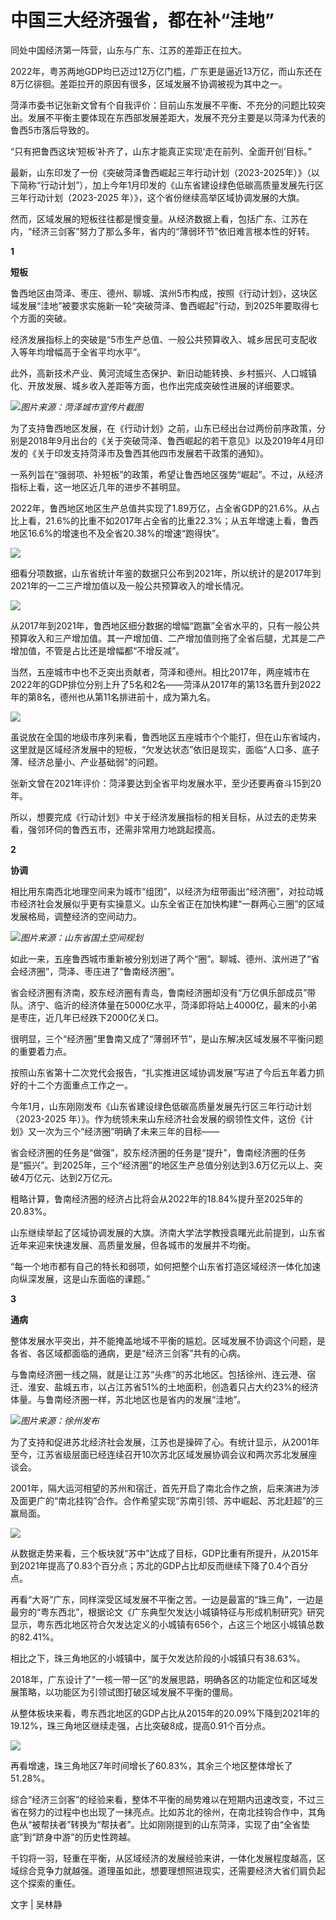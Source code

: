 # 中国三大经济强省，都在补“洼地”

同处中国经济第一阵营，山东与广东、江苏的差距正在拉大。

2022年，粤苏两地GDP均已迈过12万亿门槛，广东更是逼近13万亿，而山东还在8万亿徘徊。差距拉开的原因有很多，区域发展不协调被视为其中之一。

菏泽市委书记张新文曾有个自我评价：目前山东发展不平衡、不充分的问题比较突出。发展不平衡主要体现在东西部发展差距大，发展不充分主要是以菏泽为代表的鲁西5市落后导致的。

“只有把鲁西这块‘短板’补齐了，山东才能真正实现‘走在前列、全面开创’目标。”

最新，山东印发了一份《突破菏泽鲁西崛起三年行动计划（2023-2025年）》（以下简称“行动计划”），加上今年1月印发的《山东省建设绿色低碳高质量发展先行区三年行动计划（2023-2025
年）》，这个省份继续高举区域协调发展的大旗。

然而，区域发展的短板往往都是慢变量。从经济数据上看，包括广东、江苏在内，“经济三剑客”努力了那么多年，省内的“薄弱环节”依旧难言根本性的好转。

**1**

**短板**

鲁西地区由菏泽、枣庄、德州、聊城、滨州5市构成，按照《行动计划》，这块区域发展“洼地”被要求实施新一轮“突破菏泽、鲁西崛起”行动，到2025年要取得七个方面的突破。

经济发展指标上的突破是“5市生产总值、一般公共预算收入、城乡居民可支配收入等年均增幅高于全省平均水平”。

此外，高新技术产业、黄河流域生态保护、新旧动能转换、乡村振兴、人口城镇化、开放发展、城乡收入差距等方面，也作出完成突破性进展的详细要求。

![](https://inews.gtimg.com/newsapp_bt/0/15665452965/1000)_图片来源：菏泽城市宣传片截图_

为了支持鲁西地区发展，在《行动计划》之前，山东已经出台过两份前序政策，分别是2018年9月出台的《关于突破菏泽、鲁西崛起的若干意见》以及2019年4月印发的《关于印发支持菏泽市及鲁西其他四市发展若干政策的通知》。

一系列旨在“强弱项、补短板”的政策，希望让鲁西地区强势“崛起”。不过，从经济指标上看，这一地区近几年的进步不甚明显。

2022年，鲁西地区地区生产总值共实现了1.89万亿，占全省GDP的21.6%。从占比上看，21.6%的比重不如2017年占全省的比重22.3%；从五年增速上看，鲁西地区16.6%的增速也不及全省20.38%的增速“跑得快”。

![](https://inews.gtimg.com/newsapp_bt/0/15665452971/1000)

细看分项数据，山东省统计年鉴的数据只公布到2021年，所以统计的是2017年到2021年的一二三产增加值以及一般公共预算收入的增长情况。

![](https://inews.gtimg.com/newsapp_bt/0/15665452972/1000)

从2017年到2021年，鲁西地区细分数据的增幅“跑赢”全省水平的，只有一般公共预算收入和三产增加值。其一产增加值、二产增加值则拖了全省后腿，尤其是二产增加值，不管是占比还是增幅都“不增反减”。

当然，五座城市中也不乏突出贡献者，菏泽和德州。相比2017年，两座城市在2022年的GDP排位分别上升了5名和2名——菏泽从2017年的第13名晋升到2022年的第8名，德州也从第11名排进前十，成为第九名。

![](https://inews.gtimg.com/newsapp_bt/0/15665453094/1000)

虽说放在全国的地级市序列来看，鲁西地区五座城市个个能打，但在山东省域内，这里就是区域经济发展中的短板，“欠发达状态”依旧是现实，面临“人口多、底子薄、经济总量小、产业基础弱”的问题。

张新文曾在2021年评价：菏泽要达到全省平均发展水平，至少还要再奋斗15到20年。

所以，想要完成《行动计划》中关于经济发展指标的相关目标，从过去的走势来看，强邻环伺的鲁西五市，还需非常用力地跳起摸高。

**2**

**协调**

相比用东南西北地理空间来为城市“组团”，以经济为纽带画出“经济圈”，对拉动城市经济社会发展似乎更有实操意义。山东全省正在加快构建“一群两心三圈”的区域发展格局，调整经济的空间动力。

![](https://inews.gtimg.com/newsapp_bt/0/15665453096/1000)_图片来源：山东省国土空间规划_

如此一来，五座鲁西城市重新被分别划进了两个“圈”。聊城、德州、滨州进了“省会经济圈”，菏泽、枣庄进了“鲁南经济圈”。

省会经济圈有济南，胶东经济圈有青岛，鲁南经济圈却没有“万亿俱乐部成员”带队。济宁、临沂的经济体量在5000亿水平，菏泽即将站上4000亿，最末的小弟是枣庄，近几年已经跌下2000亿关口。

很明显，三个“经济圈”里鲁南又成了“薄弱环节”，是山东解决区域发展不平衡问题的重要着力点。

按照山东省第十二次党代会报告，“扎实推进区域协调发展”写进了今后五年着力抓好的十二个方面重点工作之一。

今年1月，山东刚刚发布《山东省建设绿色低碳高质量发展先行区三年行动计划（2023-2025
年）》。作为统领未来山东经济社会发展的纲领性文件，这份《计划》又一次为三个“经济圈”明确了未来三年的目标——

省会经济圈的任务是“做强”，胶东经济圈的任务是“提升”，鲁南经济圈的任务是“振兴”。到2025年，三个“经济圈”的地区生产总值分别达到3.6万亿元以上、突破4万亿元、达到2万亿元。

粗略计算，鲁南经济圈的经济占比将会从2022年的18.84%提升至2025年的20.83%。

山东继续举起了区域协调发展的大旗。济南大学法学教授袁曙光此前提到，山东省近年来迎来快速发展、高质量发展，但各城市的发展并不均衡。

“每一个地市都有自己的特长和弱项，如何把整个山东省打造区域经济一体化加速向纵深发展，这是山东面临的课题。”

**3**

**通病**

整体发展水平突出，并不能掩盖地域不平衡的尴尬。区域发展不协调这个问题，是各省、各区域都面临的通病，更是“经济三剑客”共有的心病。

与鲁南经济圈一线之隔，就是让江苏“头疼”的苏北地区。包括徐州、连云港、宿迁、淮安、盐城五市，以占江苏省51%的土地面积，创造着只占大约23%的经济体量。与鲁南经济圈一样，苏北地区也是省内的发展“洼地”。

![](https://inews.gtimg.com/newsapp_bt/0/15665453105/1000)_图片来源：徐州发布_

为了支持和促进苏北经济社会发展，江苏也是操碎了心。有统计显示，从2001年至今，江苏省级层面已经连续召开10次苏北区域发展协调会议和两次苏北发展座谈会。

2001年，隔大运河相望的苏州和宿迁，首先开启了南北合作之旅，后来演进为涉及面更广的“南北挂钩”合作。合作希望实现“苏南引领、苏中崛起、苏北赶超”的三赢局面。

![](https://inews.gtimg.com/newsapp_bt/0/15665453237/1000)

从数据走势来看，三个板块就“苏中”达成了目标，GDP比重有所提升，从2015年到2021年提高了0.83个百分点；苏北的GDP占比却反而继续下降了0.4个百分点。

再看“大哥”广东，同样深受区域发展不平衡之苦。一边是最富的“珠三角”，一边是最穷的“粤东西北”，根据论文《广东典型欠发达小城镇特征与形成机制研究》研究显示，粤东西北地区符合欠发达定义的小城镇有656个，占这三个地区小城镇总数的82.41%。

相比之下，珠三角地区的小城镇中，属于欠发达阶段的小城镇只有38.63%。

2018年，广东设计了“一核一带一区”的发展思路，明确各区的功能定位和区域发展策略，以功能区为引领试图打破区域发展不平衡的僵局。

从整体板块来看，粤东西北地区的GDP占比从2015年的20.09%下降到2021年的19.12%，珠三角地区继续走强，占比突破8成，提高0.91个百分点。

![](https://inews.gtimg.com/newsapp_bt/0/15665453239/1000)

再看增速，珠三角地区7年时间增长了60.83%，其余三个地区整体增长了51.28%。

综合“经济三剑客”的经验来看，整体不平衡的局势难以在短期内迅速改变，不过三省在努力的过程中也出现了一抹亮点。比如苏北的徐州，在南北挂钩合作中，其角色从“被帮扶者”转换为“帮扶者”。比如刚刚提到的山东菏泽，实现了由“全省垫底”到“跻身中游”的历史性跨越。

千钧将一羽，轻重在平衡，从区域经济的发展经验来讲，一体化发展程度越高，区域综合竞争力就越强。道理虽如此，想要理想照进现实，还需要经济大省们肩负起这个探索的重任。

文字 | 吴林静

